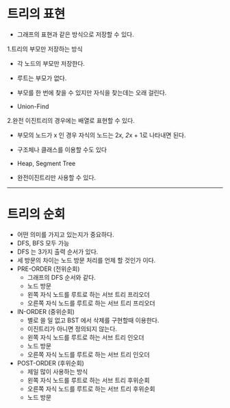# 트리의 표현
- 그래프의 표현과 같은 방식으로 저장할 수 있다.


1.트리의 부모만 저장하는 방식 

- 각 노드의 부모만 저장한다. 

- 루트는 부모가 없다.

- 부모를 한 번에 찾을 수 있지만 자식을 찾는데는 오래 걸린다.

- Union-Find
 
2.완전 이진트리의 경우에는 배열로 표현할 수 있다.

- 부모의 노드가 x 인 경우 자식의 노드는 2*x, 2*x + 1로 나타내면 된다.

- 구조체나 클래스를 이용할 수도 있다

- Heap, Segment Tree

- 완전이진트리만 사용할 수 있다.

* * *

# 트리의 순회
- 어떤 의미를 가지고 있는지가 중요하다.
- DFS, BFS 모두 가능 
- DFS 는 3가지 출력 순서가 있다.
- 세 방문의 차이는 노드 방문 처리를 언제 할 것인가 이다.
- PRE-ORDER (전위순회)
	- 그래프의 DFS 순서와 같다. 
	- 노드 방문
	- 왼쪽 자식 노드를 루트로 하는 서브 트리 프리오더
	- 오른쪽 자식 노드를 루트로 하는 서브 트리 프리오더
- IN-ORDER (중위순회)
	- 별로 쓸 일 없고 BST 에서 삭제를 구현할때 이용한다.
	- 이진트리가 아니면 정의되지 않는다.
	- 왼쪽 자식 노드를 루트로 하는 서브 트리 인오더
	- 노드 방문
	- 오른쪽 자식 노드를 루트로 하는 서브 트리 인오더
- POST-ORDER (후위순회)
	- 제일 많이 사용하는 방식
	- 왼쪽 자식 노드를 루트로 하는 서브 트리 후위순회
	- 오른쪽 자식 노드를 루트로 하는 서브 트리 후위순회
	- 노드 방문
